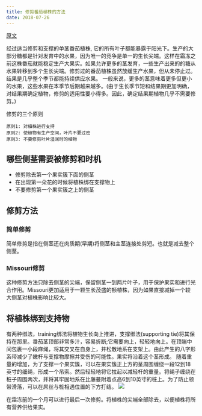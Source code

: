 ```yaml
---
title: 修剪番茄植株的方法
date: 2018-07-26
---
```


[原文](https://finegardening.com/article/pruning-tomatoes)

经过适当修剪和支撑的单茎番茄植株, 它的所有叶子都能暴露于阳光下。生产的大部分糖都是针对发育中的水果，因为唯一的竞争是单一的生长尖端。这样在霜冻之前这株番茄就能稳定生产大果实。如果允许更多的茎发育，一些生产出来的的糖从水果转移到多个生长尖端。修剪过的番茄植株虽然放缓生产水果，但从未停止过。结果是几乎整个季节都能持续供应水果。 一般来说，更多的茎意味着更多但更小的水果，这些水果在本季节后期越来越多。(由于生长季节短和结果期更加明确，对结果期确定植物，修剪的适用性要小得多。因此，确定结果期植物几乎不需要修剪。)

修剪的三个原则

    原则1: 对植株进行支持
    原则2: 使植物有生产空间，叶片不要过密
    原则3: 不要修剪叶片湿润时的植物

## 哪些侧茎需要被修剪和时机

* 修剪除去第一个果实簇下面的侧茎
* 在出现第一朵花的时候将植株绑在支撑物上
* 不要修剪第一个果实簇之上的侧茎

## 修剪方法

### 简单修剪

简单修剪是指在侧茎还在肉质期(早期)将侧茎和主茎连接处剪短。也就是减去整个侧茎。

### Missouri修剪

这种修剪方法只除去侧茎的尖端，保留侧茎一到两片叶子，用于保护果实和进行光合作用。Missouri更加适用于一颗生长茂盛的额植株，因为如果直接减掉一个较大侧茎对植株影响比较大。

## 将植株绑到支持物

有两种绑法，training绑法将植物生长向上推进，支撑绑法(supporting tie)将其保持在那里。番茄茎顶部非常多汁，容易折断;它需要向上，轻轻地向上。在顶端中间包裹一小段麻绳，将其交叉在自身上，并松散地系在支架上。由此产生的八字形系带减少了嫩杆与支撑物摩擦并受伤的可能性。果实将沿着这个茎形成。
随着重量的增加，为了支撑一个果实簇，可以在果实簇正上方的茎周围缠绕一段12到18英寸的细绳，形成一个吊索。然后轻轻地将它拉起以减轻杆的重量。将绳子缠绕在桩子周围两次，并将其牢固地系在比藤蔓附着点高6到10英寸的桩上。为了防止领带滑落，可以在屌丝与桩相遇位置的下方打结。
![](https://s3.amazonaws.com/finegardening.s3.tauntoncloud.com/app/uploads/2018/01/23174611/042027019_xlg.jpg)

在霜冻前的一个月可以进行最后一次修剪。将植株的尖端全部除去，以便植株将所有营养供给果实。
